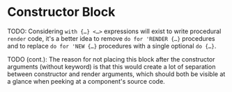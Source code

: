 # Constructor Block

TODO: Considering `with {…} <…>` expressions will exist to write procedural `render` code, it's a better idea to remove `do for 'RENDER {…}` procedures and to replace `do for 'NEW {…}` procedures with a single optional `do {…}`.

TODO (cont.): The reason for not placing this block after the constructor arguments (without keyword) is that this would create a lot of separation between constructor and render arguments, which should both be visible at a glance when peeking at a component's source code.
